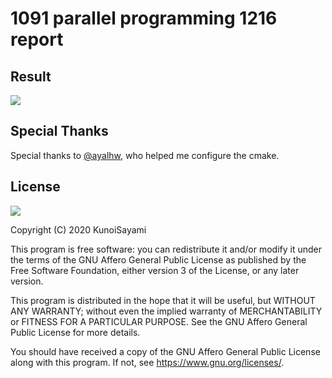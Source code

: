 # 1091 parallel programming 1216 report

## Result

![](https://user-images.githubusercontent.com/46131041/102508886-dcf6ea80-40c0-11eb-8f9d-072a792234e6.png)

## Special Thanks

Special thanks to [@ayalhw](https://github.com/ayalhw), who helped me configure the cmake.

## License

[![](https://www.gnu.org/graphics/agplv3-155x51.png)](https://www.gnu.org/licenses/agpl-3.0.txt)

Copyright (C) 2020 KunoiSayami

This program is free software: you can redistribute it and/or modify it under the terms of the GNU Affero General Public License as published by the Free Software Foundation, either version 3 of the License, or any later version.

This program is distributed in the hope that it will be useful, but WITHOUT ANY WARRANTY; without even the implied warranty of MERCHANTABILITY or FITNESS FOR A PARTICULAR PURPOSE. See the GNU Affero General Public License for more details.

You should have received a copy of the GNU Affero General Public License along with this program. If not, see <https://www.gnu.org/licenses/>.
